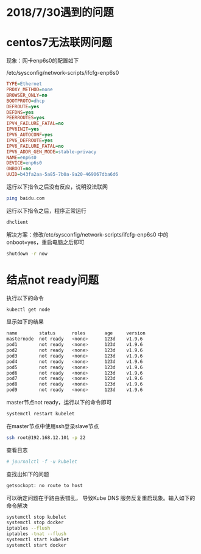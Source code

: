 # 2018/7/30遇到的问题

# centos7无法联网问题

现象：网卡enp6s0的配置如下

/etc/sysconfig/network-scripts/ifcfg-enp6s0

```ini
TYPE=Ethernet
PROXY_METHOD=none
BROWSER_ONLY=no
BOOTPROTO=dhcp
DEFROUTE=yes
DEFDNS=yes
PEERROUTES=yes
IPV4_FAILURE_FATAL=no
IPV6INIT=yes
IPV6_AUTOCONF=yes
IPV6_DEFROUTE=yes
IPV6_FAILURE_FATAL=no
IPV6_ADDR_GEN_MODE=stable-privacy
NAME=enp6s0
DEVICE=enp6s0
ONBOOT=no
UUID=b43fa2aa-5a85-7b0a-9a20-469067dba6d6
```

运行以下指令之后没有反应，说明没法联网

```bash
ping baidu.com
```

运行以下指令之后，程序正常运行

```bash
dhclient
```

解决方案：修改/etc/sysconfig/network-scripts/ifcfg-enp6s0 中的onboot=yes，重启电脑之后即可

```bash
shutdown -r now
```

# 结点not ready问题

执行以下的命令

```bash
kubectl get node
```

显示如下的结果

```bash
name		status		roles		age		version
masternode 	not ready	<none>		123d	v1.9.6
pod1		not ready	<none>		123d	v1.9.6
pod2 		not ready	<none>		123d	v1.9.6
pod3 		not ready	<none>		123d	v1.9.6
pod4 		not ready	<none>		123d	v1.9.6
pod5 		not ready	<none>		123d	v1.9.6
pod6 		not ready	<none>		123d	v1.9.6
pod7 		not ready	<none>		123d	v1.9.6
pod8 		not ready	<none>		123d	v1.9.6
pod9 		not ready	<none>		123d	v1.9.6
```

master节点not ready，运行以下的命令即可

```bash
systemctl restart kubelet
```

在master节点中使用ssh登录slave节点

```bash
ssh root@192.168.12.101 -p 22
```

查看日志

```bash
# journalctl -f -u kubelet
```

查找出如下的问题

```bash
getsockopt: no route to host
```

可以确定问题在于路由表错乱， 导致Kube DNS 服务反复重启现象。输入如下的命令解决

```bash
systemctl stop kubelet
systemctl stop docker
iptables --flush
iptables -tnat --flush
systemctl start kubelet
systemctl start docker
```












